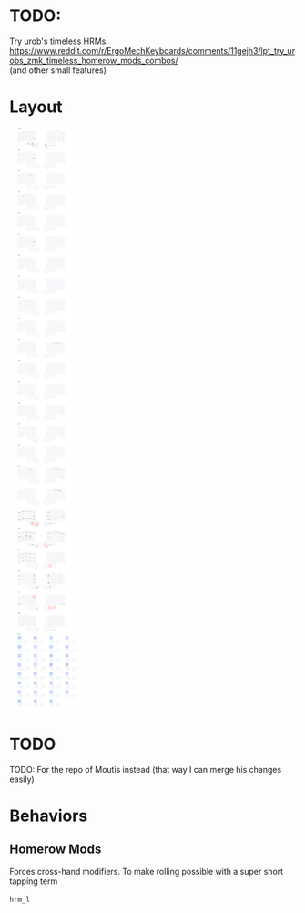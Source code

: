 

# TODO:
Try urob's timeless HRMs: https://www.reddit.com/r/ErgoMechKeyboards/comments/11gejh3/lpt_try_urobs_zmk_timeless_homerow_mods_combos/  
(and other small features)

# Layout

![3x5 layout](./keymap-drawer/corne.svg)


# TODO
TODO: For the repo of Moutis instead (that way I can merge his changes easily)



# Behaviors
## Homerow Mods

Forces cross-hand modifiers.
To make rolling possible with a super short tapping term


`hrm_l`
